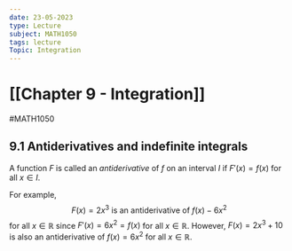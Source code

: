 ```yaml
---
date: 23-05-2023
type: Lecture
subject: MATH1050
tags: lecture
Topic: Integration
---
```

# [[Chapter 9 - Integration]]
#MATH1050

## 9.1 Antiderivatives and indefinite integrals

A function $F$ is called an *antiderivative* of $f$ on an interval $I$ if $F'(x)=f(x)$ for all $x \in I$.

For example, 
$$
F(x)=2x^{3} \text{ is an antiderivative of }f(x)-6x^{2}
$$ 
for all $x \in \mathbb{R}$ since $F'(x)=6x^{2}=f(x)$ for all $x \in \mathbb{R}$. However, $F(x)=2x^{3}+10$ is also an antiderivative of $f(x)=6x^{2}$ for all $x \in \mathbb{R}$.


